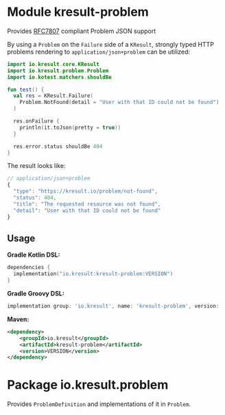 # Module kresult-problem

Provides [RFC7807](https://datatracker.ietf.org/doc/html/rfc7807) compliant Problem JSON support

<!--- TEST_NAME ProblemReadmeKnitTest -->

By using a `Problem` on the `Failure` side of a `KResult`, strongly typed HTTP problems rendering to
`application/json+problem` can be utilized:

```kotlin
import io.kresult.core.KResult
import io.kresult.problem.Problem
import io.kotest.matchers.shouldBe

fun test() {
  val res = KResult.Failure(
    Problem.NotFound(detail = "User with that ID could not be found")
  )

  res.onFailure {
    println(it.toJson(pretty = true))
  }

  res.error.status shouldBe 404
}
```

<!--- KNIT example-problemreadme-01.kt -->
<!--- TEST lines.isEmpty() -->
<!--- CLEAR -->

The result looks like:

```js
// application/json+problem
{
  "type": "https://kresult.io/problem/not-found",
  "status": 404,
  "title": "The requested resource was not found",
  "detail": "User with that ID could not be found"
}
```

## Usage

**Gradle Kotlin DSL:**

```kotlin
dependencies {
  implementation("io.kresult:kresult-problem:VERSION")
}
```

**Gradle Groovy DSL:**

```groovy
implementation group: 'io.kresult', name: 'kresult-problem', version: 'VERSION'
```

**Maven:**

```xml
<dependency>
    <groupId>io.kresult</groupId>
    <artifactId>kresult-problem</artifactId>
    <version>VERSION</version>
</dependency>
```

# Package io.kresult.problem

Provides `ProblemDefinition` and implementations of it in `Problem`.
